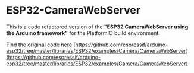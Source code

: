 # ESP32-CameraWebServer

This is a code refactored version of the **"ESP32 CameraWebServer using the Arduino framework"** for the PlatformIO build environment.

Find the original code here [https://github.com/espressif/arduino-esp32/tree/master/libraries/ESP32/examples/Camera/CameraWebServer](https://github.com/espressif/arduino-esp32/tree/master/libraries/ESP32/examples/Camera/CameraWebServer)
